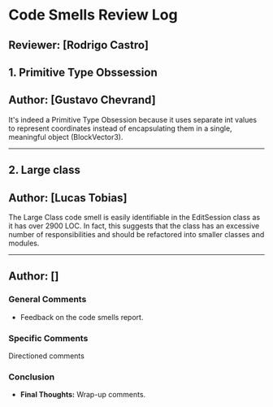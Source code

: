 # Code Smells Review Log

## Reviewer: [Rodrigo Castro]

## 1. Primitive Type Obssession
## Author: [Gustavo Chevrand]

It's indeed a Primitive Type Obsession because it uses separate int values to represent coordinates instead of encapsulating them in a single, meaningful object (BlockVector3).

---

## 2. Large class
## Author: [Lucas Tobias]

The Large Class code smell is easily identifiable in the EditSession class as it has over 2900 LOC. In fact, this suggests that the class has an excessive number of responsibilities and should be refactored into smaller classes and modules.

---

## Author: []


### General Comments
- Feedback on the code smells report.

### Specific Comments
Directioned comments

### Conclusion
- **Final Thoughts:** Wrap-up comments.
